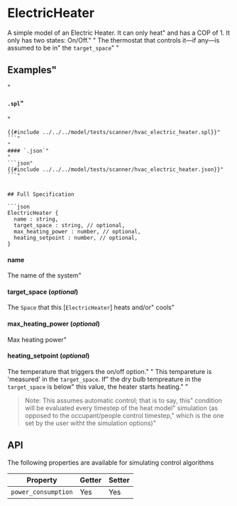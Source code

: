 # ElectricHeater

 A simple model of an Electric Heater. It can only heat"
 and has a COP of 1. It only has two states: On/Off."
"
 The thermostat that controls it—if any—is assumed to be in"
 the `target_space`"
"
 ## Examples"
"
 #### `.spl`"
"
 ```json"
 {{#include ../../../model/tests/scanner/hvac_electric_heater.spl}}"
 ```"
"
 #### `.json`"
"
 ```json"
 {{#include ../../../model/tests/scanner/hvac_electric_heater.json}}"
 ```"


 ## Full Specification

```json
ElectricHeater {
   name : string,
   target_space : string, // optional,
   max_heating_power : number, // optional,
   heating_setpoint : number, // optional,
}
```



#### name

 The name of the system"




#### target_space (*optional*)

 The `Space` that this [`ElectricHeater`] heats and/or"
 cools"




#### max_heating_power (*optional*)

 Max heating power"




#### heating_setpoint (*optional*)

 The temperature that triggers the on/off option."
"
 This tempareture is \'measured\' in the `target_space`. If"
 the dry bulb tempreature in the `target_space` is below"
 this value, the heater starts heating."
"
 > Note: This assumes automatic control; that is to say, this"
 condition will be evaluated every timestep of the heat model"
 simulation (as opposed to the occupant/people control timestep,"
 which is the one set by the user witht the simulation options)"








## API

The following properties are available for simulating control algorithms

| Property | Getter | Setter |
|----------|--------|--------|
| `power_consumption` | Yes   | Yes |